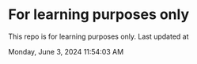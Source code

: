 # For learning purposes only
This repo is for learning purposes only.
Last updated at

Monday, June 3, 2024 11:54:03 AM

